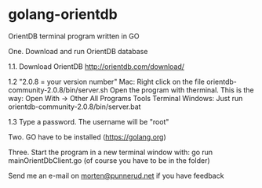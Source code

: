 # golang-orientdb
OrientDB terminal program written in GO

One. Download and run OrientDB database
  
1.1. Download OrientDB http://orientdb.com/download/
  
1.2   "2.0.8 = your version number"
        Mac:  Right click on the file orientdb-community-2.0.8/bin/server.sh
              Open the program with therminal. This is the way:
              Open With -> Other
              All Programs
              Tools
              Terminal
        Windows: Just run orientdb-community-2.0.8/bin/server.bat

1.3 Type a password. The username will be "root"

Two. GO have to be installed (https://golang.org)

Three. Start the program in a new terminal window with:
    go run mainOrientDbClient.go
    (of course you have to be in the folder)

Send me an e-mail on morten@punnerud.net if you have feedback
